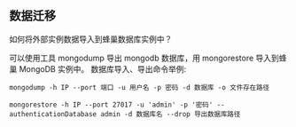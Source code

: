 ## 数据迁移
如何将外部实例数据导入到蜂巢数据库实例中？

可以使用工具 mongodump 导出 mongodb 数据库，用 mongorestore 导入到蜂巢 MongoDB 实例中。
数据库导入、导出命令举例:

    mongodump -h IP --port 端口 -u 用户名 -p 密码 -d 数据库 -o 文件存在路径 
    
    mongorestore -h IP --port 27017 -u 'admin' -p '密码' --authenticationDatabase admin -d 数据库名 --drop 导出数据库路径